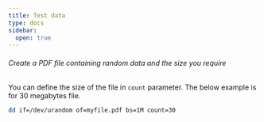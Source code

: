 ```yaml
---
title: Test data
type: docs
sidebar:
  open: true
---
```


###### Create a PDF file containing random data and the size you require
You can define the size of the file in `count` parameter. The below example is for 30 megabytes file.
``` bash
dd if=/dev/urandom of=myfile.pdf bs=1M count=30
```

